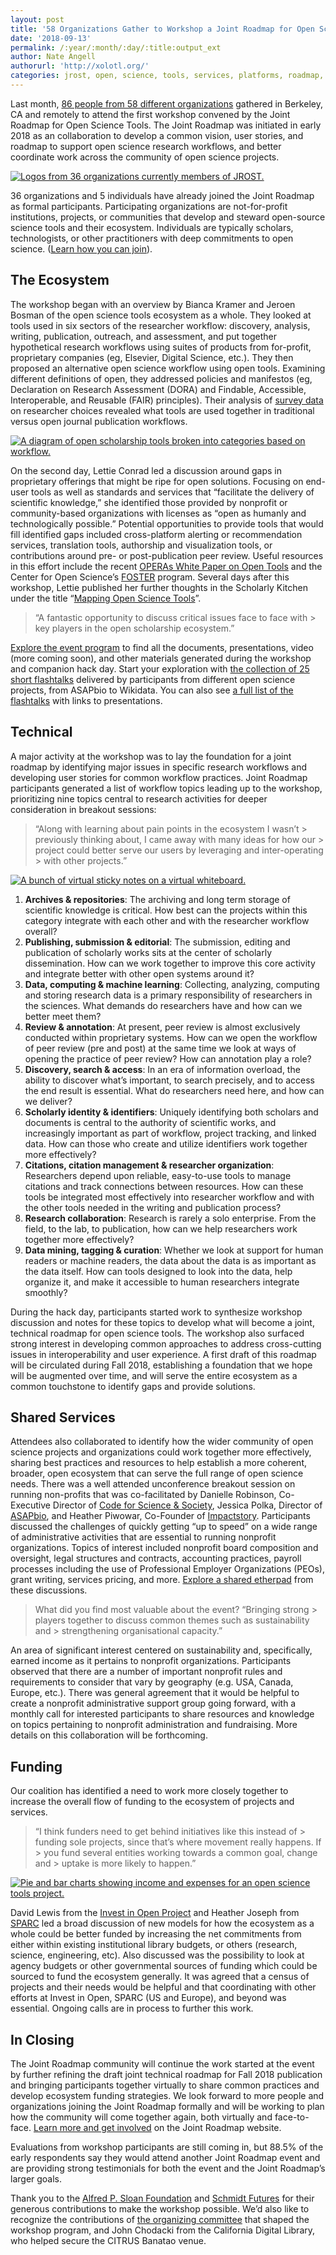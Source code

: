 ```yaml
---
layout: post
title: '58 Organizations Gather to Workshop a Joint Roadmap for Open Science Tools'
date: '2018-09-13'
permalink: /:year/:month/:day/:title:output_ext
author: Nate Angell
authorurl: 'http://xolotl.org/'
categories: jrost, open, science, tools, services, platforms, roadmap, integration
---
```


Last month, [86 people from 58 different organizations](https://docs.google.com/spreadsheets/d/1S0M2GFffefvJTYnl-swFNJbQ4MCASry1KKU8_J6yFeQ/edit?usp=sharing) gathered in Berkeley, CA and remotely to attend the first workshop convened by the Joint Roadmap for Open Science Tools. The Joint Roadmap was initiated in early 2018 as an collaboration to develop a common vision, user stories, and roadmap to support open science research workflows, and better coordinate work across the community of open science projects.

[![Logos from 36 organizations currently members of JROST.](https://d242fdlp0qlcia.cloudfront.net/uploads/2018/09/13010104/JROSTOrganizations-400x223.png)](/participants)

36 organizations and 5 individuals have already joined the Joint Roadmap <span style="font-weight: 400;"> as formal participants</span>. Participating organizations are not-for-profit institutions, projects, or communities that develop and steward open-source science tools and their ecosystem. Individuals are typically scholars, technologists, or other practitioners with deep commitments to open science. ([Learn how you can join](/join)).

## The Ecosystem

The workshop began with an overview by Bianca Kramer and Jeroen Bosman of the open science tools ecosystem as a whole. They looked at tools used in six sectors of the researcher workflow: discovery, analysis, writing, publication, outreach, and assessment, and put together hypothetical research workflows using suites of products from for-profit, proprietary companies (eg, Elsevier, Digital Science, etc.). They then proposed an alternative open science workflow using open tools. Examining different definitions of open, they addressed policies and manifestos (eg, Declaration on Research Assessment (DORA) and Findable, Accessible, Interoperable, and Reusable (FAIR) principles). Their analysis of [survey data](https://101innovations.wordpress.com/survey-2015-2016/) on researcher choices revealed what tools are used together in traditional versus open journal publication workflows.

[![A diagram of open scholarship tools broken into categories based on workflow.](https://d242fdlp0qlcia.cloudfront.net/uploads/2018/09/13020408/JROSTEcosystemMap-1024x468.png)](https://d242fdlp0qlcia.cloudfront.net/uploads/2018/09/13020408/JROSTEcosystemMap.png)

On the second day, Lettie Conrad led a discussion around gaps in proprietary offerings that might be ripe for open solutions. Focusing on end-user tools as well as standards and services that “facilitate the delivery of scientific knowledge,” she identified those provided by nonprofit or community-based organizations with licenses as “open as humanly and technologically possible.” Potential opportunities to provide tools that would fill identified gaps included cross-platform alerting or recommendation services, translation tools, authorship and visualization tools, or contributions around pre- or post-publication peer review. Useful resources in this effort include the recent [OPERAs White Paper on Open Tools](https://zenodo.org/record/1324110#.W5Lj0pNKjUq) and the Center for Open Science’s [FOSTER](https://www.fosteropenscience.eu/) program. Several days after this workshop, Lettie published her further thoughts in the Scholarly Kitchen under the title “[Mapping Open Science Tools](https://scholarlykitchen.sspnet.org/2018/08/30/mapping-open-science-tools/)”.

> “A fantastic opportunity to discuss critical issues face to face with > key players in the open scholarship ecosystem.”

[Explore the event program](https://docs.google.com/document/d/1H0jZ4TkVf7MHwaYp0vXjKf9kDQ78h03S-0AHkf4yNIA/edit?usp=sharing) to find all the documents, presentations, video (more coming soon), and other materials generated during the workshop and companion hack day. Start your exploration with [the collection of 25 short flashtalks](https://www.youtube.com/playlist?list=PLmuJEyeapl2egJ1rjtniHaFP734ijTB1t) delivered by participants from different open science projects, from ASAPbio to Wikidata. You can also see [a full list of the flashtalks](https://github.com/OpenScienceRoadmap/jrost/blob/master/meetings/2018summerworkshop/notepads/projectsandorgs.md) with links to presentations.

## Technical

A major activity at the workshop was to lay the foundation for a joint roadmap by identifying major issues in specific research workflows and developing user stories for common workflow practices. Joint Roadmap participants generated a list of workflow topics leading up to the workshop, prioritizing nine topics central to research activities for deeper consideration in breakout sessions:

> “Along with learning about pain points in the ecosystem I wasn’t > previously thinking about, I came away with many ideas for how our > project could better serve our users by leveraging and inter-operating > with other projects.”

[![A bunch of virtual sticky notes on a virtual whiteboard.](https://d242fdlp0qlcia.cloudfront.net/uploads/2018/09/13020612/JROST_review_session_-_Google_Drawings.png)](https://d242fdlp0qlcia.cloudfront.net/uploads/2018/09/13020612/JROST_review_session_-_Google_Drawings.png)

1. **Archives & repositories**: The archiving and long term storage of scientific knowledge is critical. How best can the projects within this category integrate with each other and with the researcher workflow overall?
2. **Publishing, submission & editorial**: The submission, editing and publication of scholarly works sits at the center of scholarly dissemination. How can we work together to improve this core activity and integrate better with other open systems around it?
3. **Data, computing & machine learning**: Collecting, analyzing, computing and storing research data is a primary responsibility of researchers in the sciences. What demands do researchers have and how can we better meet them?
4. **Review & annotation**: At present, peer review is almost exclusively conducted within proprietary systems. How can we open the workflow of peer review (pre and post) at the same time we look at ways of opening the practice of peer review? How can annotation play a role?
5. **Discovery, search & access**: In an era of information overload, the ability to discover what’s important, to search precisely, and to access the end result is essential. What do researchers need here, and how can we deliver?
6. **Scholarly identity & identifiers**: Uniquely identifying both scholars and documents is central to the authority of scientific works, and increasingly important as part of workflow, project tracking, and linked data. How can those who create and utilize identifiers work together more effectively?
7. **Citations, citation management & researcher organization**: Researchers depend upon reliable, easy-to-use tools to manage citations and track connections between resources. How can these tools be integrated most effectively into researcher workflow and with the other tools needed in the writing and publication process?
8. **Research collaboration**: Research is rarely a solo enterprise. From the field, to the lab, to publication, how can we help researchers work together more effectively?
9. **Data mining, tagging & curation**: Whether we look at support for human readers or machine readers, the data about the data is as important as the data itself. How can tools designed to look into the data, help organize it, and make it accessible to human researchers integrate smoothly?

During the hack day, participants started work to synthesize workshop discussion and notes for these topics to develop what will become a joint, technical roadmap for open science tools. The workshop also surfaced strong interest in developing common approaches to address cross-cutting issues in interoperability and user experience. A first draft of this roadmap will be circulated during Fall 2018, establishing a foundation that we hope will be augmented over time, and will serve the entire ecosystem as a common touchstone to identify gaps and provide solutions.

## Shared Services

Attendees also collaborated to identify how the wider community of open science projects and organizations could work together more effectively, sharing best practices and resources to help establish a more coherent, broader, open ecosystem that can serve the full range of open science needs. There was a well attended unconference breakout session on running non-profits that was co-facilitated by Danielle Robinson, Co-Executive Director of [Code for Science & Society](https://codeforscience.org/), Jessica Polka, Director of [ASAPbio](http://asapbio.org/), and Heather Piwowar, Co-Founder of [Impactstory](https://impactstory.org/). Participants discussed the challenges of quickly getting “up to speed” on a wide range of administrative activities that are essential to running nonprofit organizations. Topics of interest included nonprofit board composition and oversight, legal structures and contracts, accounting practices, payroll processes including the use of Professional Employer Organizations (PEOs), grant writing, services pricing, and more. [Explore a shared etherpad](https://etherpad.wikimedia.org/p/JROSTS18-UNCFD) from these discussions.

> What did you find most valuable about the event? “Bringing strong > players together to discuss common themes such as sustainability and > strengthening organisational capacity.”

An area of significant interest centered on sustainability and, specifically, earned income as it pertains to nonprofit organizations. Participants observed that there are a number of important nonprofit rules and requirements to consider that vary by geography (e.g. USA, Canada, Europe, etc.). There was general agreement that it would be helpful to create a nonprofit administrative support group going forward, with a monthly call for interested participants to share resources and knowledge on topics pertaining to nonprofit administration and fundraising. More details on this collaboration will be forthcoming.

## Funding

Our coalition has identified a need to work more closely together to increase the overall flow of funding to the ecosystem of projects and services.

> “I think funders need to get behind initiatives like this instead of > funding sole projects, since that’s where movement really happens. If > you fund several entities working towards a common goal, change and > uptake is more likely to happen.”

[![Pie and bar charts showing income and expenses for an open science tools project.](https://d242fdlp0qlcia.cloudfront.net/uploads/2018/09/13021015/GMT20180828-153648_JROST-Summ_1920x1200_mp4-1024x595.png)](https://d242fdlp0qlcia.cloudfront.net/uploads/2018/09/13021015/GMT20180828-153648_JROST-Summ_1920x1200_mp4.png)

David Lewis from the [Invest in Open Project](https://crln.acrl.org/index.php/crlnews/article/view/16902) and Heather Joseph from [SPARC](https://sparcopen.org/) led a broad discussion of new models for how the ecosystem as a whole could be better funded by increasing the net commitments from either within existing institutional library budgets, or others (research, science, engineering, etc). Also discussed was the possibility to look at agency budgets or other governmental sources of funding which could be sourced to fund the ecosystem generally. It was agreed that a census of projects and their needs would be helpful and that coordinating with other efforts at Invest in Open, SPARC (US and Europe), and beyond was essential. Ongoing calls are in process to further this work.

## In Closing

The Joint Roadmap community will continue the work started at the event by further refining the draft joint technical roadmap for Fall 2018 publication and bringing participants together virtually to share common practices and develop ecosystem funding strategies. We look forward to more people and organizations joining the Joint Roadmap formally and will be working to plan how the community will come together again, both virtually and face-to-face. [Learn more and get involved](/join) on the Joint Roadmap website.

Evaluations from workshop participants are still coming in, but 88.5% of the early respondents say they would attend another Joint Roadmap event and are providing strong testimonials for both the event and the Joint Roadmap’s larger goals.

Thank you to the [Alfred P. Sloan Foundation](https://sloan.org/) and [Schmidt Futures](https://schmidtfutures.com/) for their generous contributions to make the workshop possible. We’d also like to recognize the contributions of [the organizing committee](https://docs.google.com/spreadsheets/d/1S0M2GFffefvJTYnl-swFNJbQ4MCASry1KKU8_J6yFeQ/edit?usp=sharing) that shaped the workshop program, and John Chodacki from the California Digital Library, who helped secure the CITRUS Banatao venue.
